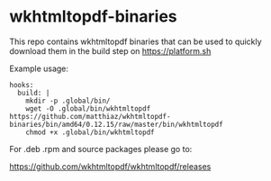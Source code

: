 # wkhtmltopdf-binaries

This repo contains wkhtmltopdf binaries that can be used to quickly download them in the build step on https://platform.sh

Example usage:
```
hooks:
  build: |
    mkdir -p .global/bin/
    wget -O .global/bin/wkhtmltopdf https://github.com/matthiaz/wkhtmltopdf-binaries/bin/amd64/0.12.15/raw/master/bin/wkhtmltopdf
    chmod +x .global/bin/wkhtmltopdf
```

For .deb .rpm and source packages please go to: 

https://github.com/wkhtmltopdf/wkhtmltopdf/releases